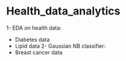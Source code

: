 # Health_data_analytics
1- EDA on health data:
- Diabetes data
- Lipid data
2- Gaussian NB classifier:
- Breast cancer data
